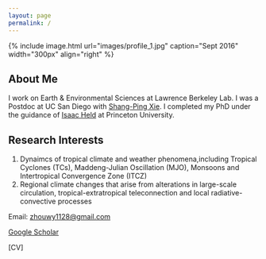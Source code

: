 ```yaml
---
layout: page
permalink: /
---
```


{% include image.html url="images/profile_1.jpg" caption="Sept 2016" width="300px" align="right" %}

## About Me
I work on Earth & Environmental Sciences at Lawrence Berkeley Lab. I was a Postdoc at UC San Diego with [Shang-Ping Xie]. I completed my PhD under the guidance of [Isaac Held] at Princeton University.

## Research Interests
1) Dynaimcs of tropical climate and weather phenomena,including Tropical Cyclones (TCs), Maddeng-Julian Oscillation (MJO), Monsoons and Intertropical Convergence Zone (ITCZ) 
2) Regional climate changes that arise from alterations in large-scale circulation, tropical-extratropical teleconnection and local radiative-convective processes


Email: zhouwy1128@gmail.com

[Google Scholar]

[CV]

[Shang-Ping Xie]: http://scrippsscholars.ucsd.edu/sxie/
[Isaac Held]: https://www.gfdl.noaa.gov/isaac-held-homepage/
[Google Scholar]: https://scholar.google.com/citations?user=qlLj08YAAAAJ&hl=en
